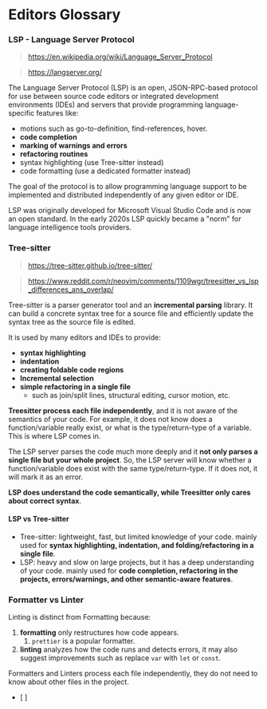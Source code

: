 # Editors Glossary

### LSP - Language Server Protocol

> https://en.wikipedia.org/wiki/Language_Server_Protocol

> https://langserver.org/

The Language Server Protocol (LSP) is an open, JSON-RPC-based protocol for use between source code editors or integrated development environments (IDEs) and servers that provide programming language-specific features like:

- motions such as go-to-definition, find-references, hover.
- **code completion**
- **marking of warnings and errors**
- **refactoring routines**
- syntax highlighting (use Tree-sitter instead)
- code formatting (use a dedicated formatter instead)

The goal of the protocol is to allow programming language support to be implemented and distributed independently of any given editor or IDE.

LSP was originally developed for Microsoft Visual Studio Code and is now an open standard.
In the early 2020s LSP quickly became a "norm" for language intelligence tools providers.

### Tree-sitter

> https://tree-sitter.github.io/tree-sitter/

> https://www.reddit.com/r/neovim/comments/1109wgr/treesitter_vs_lsp_differences_ans_overlap/

Tree-sitter is a parser generator tool and an **incremental parsing** library. It can build a concrete syntax tree for a source file and efficiently update the syntax tree as the source file is edited.

It is used by many editors and IDEs to provide:

- **syntax highlighting**
- **indentation**
- **creating foldable code regions**
- **Incremental selection**
- **simple refactoring in a single file**
  - such as join/split lines, structural editing, cursor motion, etc.

**Treesitter process each file independently**, and it is not aware of the semantics of your code.
For example, it does not know does a function/variable really exist, or what is the type/return-type of a variable. This is where LSP comes in.

The LSP server parses the code much more deeply and it **not only parses a single file but your whole project**.
So, the LSP server will know whether a function/variable does exist with the same type/return-type. If it does not, it will mark it as an error.

**LSP does understand the code semantically, while Treesitter only cares about correct syntax**.

#### LSP vs Tree-sitter

- Tree-sitter: lightweight, fast, but limited knowledge of your code. mainly used for **syntax highlighting, indentation, and folding/refactoring in a single file**.
- LSP: heavy and slow on large projects, but it has a deep understanding of your code. mainly used for **code completion, refactoring in the projects, errors/warnings, and other semantic-aware features**.

### Formatter vs Linter

Linting is distinct from Formatting because:

1. **formatting** only restructures how code appears.
   1. `prettier` is a popular formatter.
1. **linting** analyzes how the code runs and detects errors, it may also suggest improvements such as replace `var` with `let` or `const`.

Formatters and Linters process each file independently, they do not need to know about other files in the project.
  * [ ]

